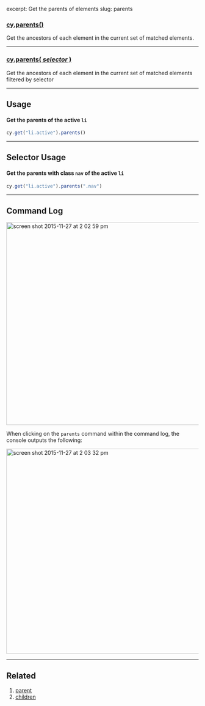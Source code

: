 excerpt: Get the parents of elements
slug: parents

### [cy.parents()](#usage)

Get the ancestors of each element in the current set of matched elements.

***

### [cy.parents( *selector* )](#selector-usage)

Get the ancestors of each element in the current set of matched elements filtered by selector

***

## Usage

#### Get the parents of the active `li`

```javascript
cy.get("li.active").parents()
```

***

## Selector Usage

#### Get the parents with class `nav` of the active `li`

```javascript
cy.get("li.active").parents(".nav")
```

***

## Command Log

<img width="531" alt="screen shot 2015-11-27 at 2 02 59 pm" src="https://cloud.githubusercontent.com/assets/1271364/11447168/be286244-950f-11e5-82e8-9a2a6d1d08e8.png">

When clicking on the `parents` command within the command log, the console outputs the following:

<img width="537" alt="screen shot 2015-11-27 at 2 03 32 pm" src="https://cloud.githubusercontent.com/assets/1271364/11447171/c1ba5ef8-950f-11e5-9f2d-7fbd0b142649.png">

***

## Related
1. [parent](/v1.0/docs/parent)
2. [children](/v1.0/docs/children)